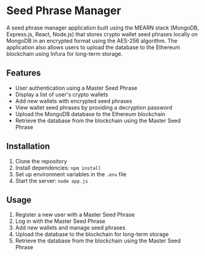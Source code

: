 # Seed Phrase Manager

A seed phrase manager application built using the MEARN stack (MongoDB, Express.js, React, Node.js) that stores crypto wallet seed phrases locally on MongoDB in an encrypted format using the AES-256 algorithm. The application also allows users to upload the database to the Ethereum blockchain using Infura for long-term storage.

## Features

- User authentication using a Master Seed Phrase
- Display a list of user's crypto wallets
- Add new wallets with encrypted seed phrases
- View wallet seed phrases by providing a decryption password
- Upload the MongoDB database to the Ethereum blockchain
- Retrieve the database from the blockchain using the Master Seed Phrase

## Installation

1. Clone the repository
2. Install dependencies: `npm install`
3. Set up environment variables in the `.env` file
4. Start the server: `node app.js`

## Usage

1. Register a new user with a Master Seed Phrase
2. Log in with the Master Seed Phrase
3. Add new wallets and manage seed phrases
4. Upload the database to the blockchain for long-term storage
5. Retrieve the database from the blockchain using the Master Seed Phrase